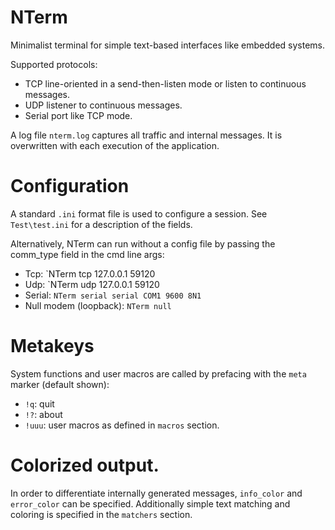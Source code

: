 # NTerm

Minimalist terminal for simple text-based interfaces like embedded systems.

Supported protocols:
- TCP line-oriented in a send-then-listen mode or listen to continuous messages.
- UDP listener to continuous messages.
- Serial port like TCP mode.

A log file `nterm.log` captures all traffic and internal messages. It is overwritten with each execution
of the application.

# Configuration

A standard `.ini` format file is used to configure a session.
See `Test\test.ini` for a description of the fields.

Alternatively, NTerm can run without a config file by passing the comm_type field in the cmd line args:

- Tcp: `NTerm tcp 127.0.0.1 59120
- Udp: `NTerm udp 127.0.0.1 59120
- Serial: `NTerm serial serial COM1 9600 8N1`
- Null modem (loopback): `NTerm null`

# Metakeys

System functions and user macros are called by prefacing with the `meta` marker (default shown):

- `!q`: quit
- `!?`: about
- `!uuu`: user macros as defined in `macros` section. 

# Colorized output.

In order to differentiate internally generated messages, `info_color` and `error_color` can be specified.
Additionally simple text matching and coloring is specified in the `matchers` section.
